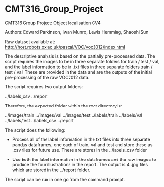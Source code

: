 # CMT316_Group_Project
CMT316 Group Project: Object localisation CV4

Authors: Edward Parkinson, Iwan Munro, Lewis Hemming, Shaoshi Sun

Raw dataset available at: http://host.robots.ox.ac.uk/pascal/VOC/voc2012/index.html

The descriptive analysis is based on the partially pre-processed data. The script requires the images to be in three separate folders for train / test / val, and the label information to be in .txt files in three separate folders train / test / val. These are provided in the data and are the outputs of the initial pre-processing of the raw VOC2012 data.

The script requires two output folders:

../labels_csv
../report

Therefore, the expected folder within the root directory is:

../images/train
../images/val
../images/test
../labels/train
../labels/val
../labels/test
../labels_csv
../report

The script does the following:

- Process all of the label information in the txt files into three separate pandas dataframes, one each of train, val and test and store these as .csv files for future use.
These are stores in the ../labels_csv folder

- Use both the label information in the dataframes and the raw images to produce the four illustrations in the report. The output is 4 .jpg files which are stored in the ../report folder.

The script can be run in one go from the command prompt.

